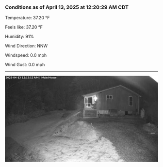 ### Conditions as of April 13, 2025 at 12:20:29 AM CDT 

Temperature: 37.20 &deg;F

Feels like: 37.20 &deg;F

Humidity: 91%

Wind Direction: NNW

Windspeed: 0.0 mph

Wind Gust: 0.0 mph

---

<img src="./images/latest.jpeg"/>

